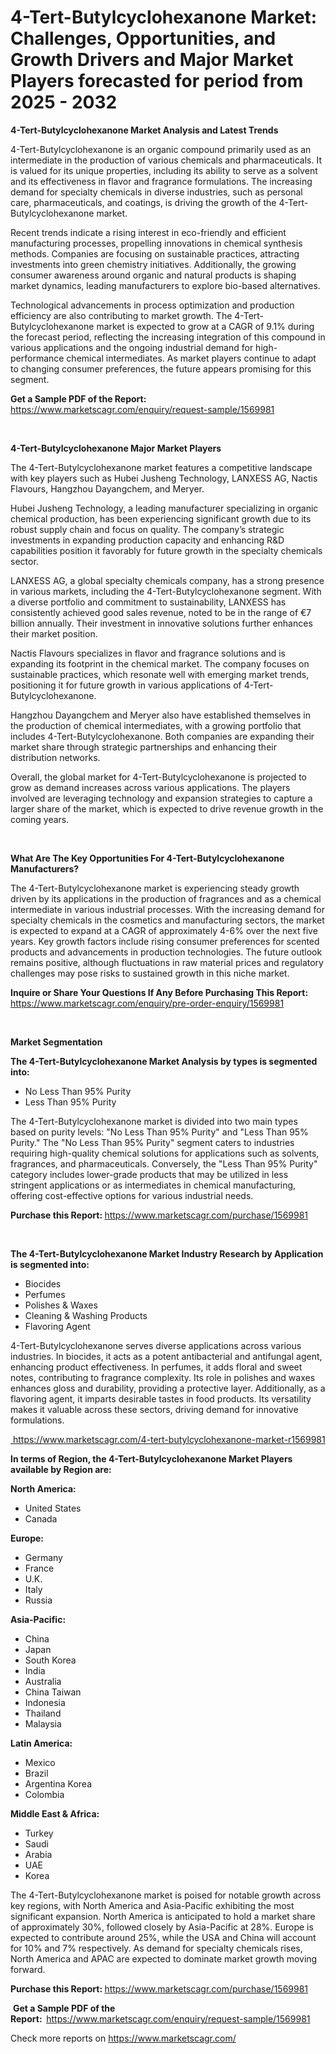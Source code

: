 <p><h1>4-Tert-Butylcyclohexanone Market: Challenges, Opportunities, and Growth Drivers and Major Market Players forecasted for period from 2025 - 2032</h1></p><p><strong>4-Tert-Butylcyclohexanone Market Analysis and Latest Trends</strong></p>
<p><p>4-Tert-Butylcyclohexanone is an organic compound primarily used as an intermediate in the production of various chemicals and pharmaceuticals. It is valued for its unique properties, including its ability to serve as a solvent and its effectiveness in flavor and fragrance formulations. The increasing demand for specialty chemicals in diverse industries, such as personal care, pharmaceuticals, and coatings, is driving the growth of the 4-Tert-Butylcyclohexanone market.</p><p>Recent trends indicate a rising interest in eco-friendly and efficient manufacturing processes, propelling innovations in chemical synthesis methods. Companies are focusing on sustainable practices, attracting investments into green chemistry initiatives. Additionally, the growing consumer awareness around organic and natural products is shaping market dynamics, leading manufacturers to explore bio-based alternatives.</p><p>Technological advancements in process optimization and production efficiency are also contributing to market growth. The 4-Tert-Butylcyclohexanone market is expected to grow at a CAGR of 9.1% during the forecast period, reflecting the increasing integration of this compound in various applications and the ongoing industrial demand for high-performance chemical intermediates. As market players continue to adapt to changing consumer preferences, the future appears promising for this segment.</p></p>
<p><strong>Get a Sample PDF of the Report:&nbsp;</strong> <a href="https://www.marketscagr.com/enquiry/request-sample/1569981?utm_campaign=3432&utm_medium=2&utm_source=Github&utm_content=ia&utm_term=25032025&utm_id=4-tert-butylcyclohexanone">https://www.marketscagr.com/enquiry/request-sample/1569981</a></p>
<p>&nbsp;</p>
<p><strong>4-Tert-Butylcyclohexanone Major Market Players</strong></p>
<p><p>The 4-Tert-Butylcyclohexanone market features a competitive landscape with key players such as Hubei Jusheng Technology, LANXESS AG, Nactis Flavours, Hangzhou Dayangchem, and Meryer. </p><p>Hubei Jusheng Technology, a leading manufacturer specializing in organic chemical production, has been experiencing significant growth due to its robust supply chain and focus on quality. The company’s strategic investments in expanding production capacity and enhancing R&D capabilities position it favorably for future growth in the specialty chemicals sector.</p><p>LANXESS AG, a global specialty chemicals company, has a strong presence in various markets, including the 4-Tert-Butylcyclohexanone segment. With a diverse portfolio and commitment to sustainability, LANXESS has consistently achieved good sales revenue, noted to be in the range of €7 billion annually. Their investment in innovative solutions further enhances their market position.</p><p>Nactis Flavours specializes in flavor and fragrance solutions and is expanding its footprint in the chemical market. The company focuses on sustainable practices, which resonate well with emerging market trends, positioning it for future growth in various applications of 4-Tert-Butylcyclohexanone.</p><p>Hangzhou Dayangchem and Meryer also have established themselves in the production of chemical intermediates, with a growing portfolio that includes 4-Tert-Butylcyclohexanone. Both companies are expanding their market share through strategic partnerships and enhancing their distribution networks.</p><p>Overall, the global market for 4-Tert-Butylcyclohexanone is projected to grow as demand increases across various applications. The players involved are leveraging technology and expansion strategies to capture a larger share of the market, which is expected to drive revenue growth in the coming years.</p></p>
<p>&nbsp;</p>
<p><strong>What Are The Key Opportunities For 4-Tert-Butylcyclohexanone Manufacturers?</strong></p>
<p><p>The 4-Tert-Butylcyclohexanone market is experiencing steady growth driven by its applications in the production of fragrances and as a chemical intermediate in various industrial processes. With the increasing demand for specialty chemicals in the cosmetics and manufacturing sectors, the market is expected to expand at a CAGR of approximately 4-6% over the next five years. Key growth factors include rising consumer preferences for scented products and advancements in production technologies. The future outlook remains positive, although fluctuations in raw material prices and regulatory challenges may pose risks to sustained growth in this niche market.</p></p>
<p><strong>Inquire or Share Your Questions If Any Before Purchasing This Report:</strong> <a href="https://www.marketscagr.com/enquiry/pre-order-enquiry/1569981?utm_campaign=3432&utm_medium=2&utm_source=Github&utm_content=ia&utm_term=25032025&utm_id=4-tert-butylcyclohexanone">https://www.marketscagr.com/enquiry/pre-order-enquiry/1569981</a></p>
<p>&nbsp;</p>
<p><strong>Market Segmentation</strong></p>
<p><strong>The 4-Tert-Butylcyclohexanone Market Analysis by types is segmented into:</strong></p>
<p><ul><li>No Less Than 95% Purity</li><li>Less Than 95% Purity</li></ul></p>
<p><p>The 4-Tert-Butylcyclohexanone market is divided into two main types based on purity levels: "No Less Than 95% Purity" and "Less Than 95% Purity." The "No Less Than 95% Purity" segment caters to industries requiring high-quality chemical solutions for applications such as solvents, fragrances, and pharmaceuticals. Conversely, the "Less Than 95% Purity" category includes lower-grade products that may be utilized in less stringent applications or as intermediates in chemical manufacturing, offering cost-effective options for various industrial needs.</p></p>
<p><strong>Purchase this Report:&nbsp;</strong><a href="https://www.marketscagr.com/purchase/1569981?utm_campaign=3432&utm_medium=2&utm_source=Github&utm_content=ia&utm_term=25032025&utm_id=4-tert-butylcyclohexanone">https://www.marketscagr.com/purchase/1569981</a></p>
<p>&nbsp;</p>
<p><strong>The 4-Tert-Butylcyclohexanone Market Industry Research by Application is segmented into:</strong></p>
<p><ul><li>Biocides</li><li>Perfumes</li><li>Polishes & Waxes</li><li>Cleaning & Washing Products</li><li>Flavoring Agent</li></ul></p>
<p><p>4-Tert-Butylcyclohexanone serves diverse applications across various industries. In biocides, it acts as a potent antibacterial and antifungal agent, enhancing product effectiveness. In perfumes, it adds floral and sweet notes, contributing to fragrance complexity. Its role in polishes and waxes enhances gloss and durability, providing a protective layer. Additionally, as a flavoring agent, it imparts desirable tastes in food products. Its versatility makes it valuable across these sectors, driving demand for innovative formulations.</p></p>
<p><a href="https://www.marketscagr.com/4-tert-butylcyclohexanone-market-r1569981?utm_campaign=3432&utm_medium=2&utm_source=Github&utm_content=ia&utm_term=25032025&utm_id=4-tert-butylcyclohexanone">&nbsp;https://www.marketscagr.com/4-tert-butylcyclohexanone-market-r1569981</a></p>
<p><strong>In terms of Region, the 4-Tert-Butylcyclohexanone Market Players available by Region are:</strong></p>
<p>
    <p> <strong> North America: </strong>
        <ul>
            <li>United States</li>
            <li>Canada</li>
        </ul>
        </p> 
    <p> <strong> Europe: </strong>
        <ul>
            <li>Germany</li>
            <li>France</li>
            <li>U.K.</li>
            <li>Italy</li>
            <li>Russia</li>
        </ul>
        </p> 
    <p> <strong> Asia-Pacific: </strong>
        <ul>
            <li>China</li>
            <li>Japan</li>
            <li>South Korea</li>
            <li>India</li>
            <li>Australia</li>
            <li>China Taiwan</li>
            <li>Indonesia</li>
            <li>Thailand</li>
            <li>Malaysia</li>
        </ul>
        </p> 
    <p> <strong> Latin America: </strong>
        <ul>
            <li>Mexico</li>
            <li>Brazil</li>
            <li>Argentina Korea</li>
            <li>Colombia</li>
        </ul>
        </p> 
    <p> <strong> Middle East & Africa: </strong>
        <ul>
            <li>Turkey</li>
            <li>Saudi</li>
            <li>Arabia</li>
            <li>UAE</li>
            <li>Korea</li>
        </ul>
    </p>
    </p>
<p><p>The 4-Tert-Butylcyclohexanone market is poised for notable growth across key regions, with North America and Asia-Pacific exhibiting the most significant expansion. North America is anticipated to hold a market share of approximately 30%, followed closely by Asia-Pacific at 28%. Europe is expected to contribute around 25%, while the USA and China will account for 10% and 7% respectively. As demand for specialty chemicals rises, North America and APAC are expected to dominate market growth moving forward.</p></p>
<p><strong>Purchase this Report: </strong><a href="https://www.marketscagr.com/purchase/1569981?utm_campaign=3432&utm_medium=2&utm_source=Github&utm_content=ia&utm_term=25032025&utm_id=4-tert-butylcyclohexanone">https://www.marketscagr.com/purchase/1569981</a></p>
<p>&nbsp;<strong>Get a Sample PDF of the Report:&nbsp;&nbsp;</strong><a href="https://www.marketscagr.com/enquiry/request-sample/1569981?utm_campaign=3432&utm_medium=2&utm_source=Github&utm_content=ia&utm_term=25032025&utm_id=4-tert-butylcyclohexanone">https://www.marketscagr.com/enquiry/request-sample/1569981</a></p>
<p><strong></strong></p>
<p>Check more reports on <a href="https://www.marketscagr.com/?utm_campaign=3432&utm_medium=2&utm_source=Github&utm_content=ia&utm_term=25032025&utm_id=4-tert-butylcyclohexanone">https://www.marketscagr.com/</a></p>